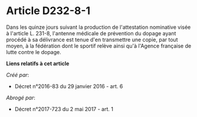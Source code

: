 # Article D232-8-1

Dans les quinze jours suivant la production de l'attestation nominative visée à l'article L. 231-8, l'antenne médicale de
prévention du dopage ayant procédé à sa délivrance est tenue d'en transmettre une copie, par tout moyen, à la fédération dont
le sportif relève ainsi qu'à l'Agence française de lutte contre le dopage.

**Liens relatifs à cet article**

_Créé par_:

  - Décret n°2016-83 du 29 janvier 2016 - art. 6

_Abrogé par_:

  - Décret n°2017-723 du 2 mai 2017 - art. 1
